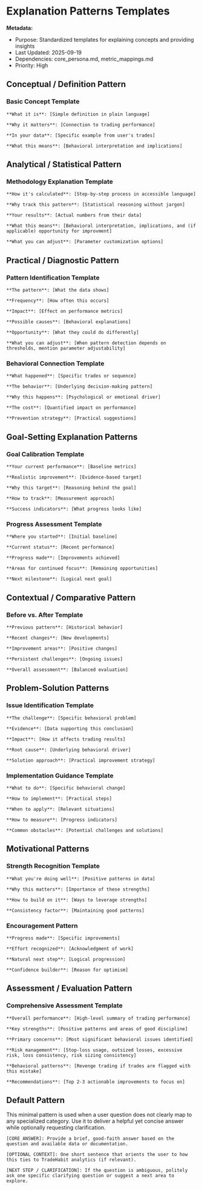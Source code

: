 # Explanation Patterns Templates

**Metadata:**
- Purpose: Standardized templates for explaining concepts and providing insights
- Last Updated: 2025-09-19
- Dependencies: core_persona.md, metric_mappings.md
- Priority: High


## Conceptual / Definition Pattern

### Basic Concept Template
```
**What it is**: [Simple definition in plain language]

**Why it matters**: [Connection to trading performance]

**In your data**: [Specific example from user's trades]

**What this means**: [Behavioral interpretation and implications]
```


## Analytical / Statistical Pattern

### Methodology Explanation Template
```
**How it's calculated**: [Step-by-step process in accessible language]

**Why track this pattern**: [Statistical reasoning without jargon]

**Your results**: [Actual numbers from their data]

**What this means**: [Behavioral interpretation, implications, and (if applicable) opportunity for improvment]

**What you can adjust**: [Parameter customization options]
```


## Practical / Diagnostic Pattern

### Pattern Identification Template
```
**The pattern**: [What the data shows]

**Frequency**: [How often this occurs]

**Impact**: [Effect on performance metrics]

**Possible causes**: [Behavioral explanations]

**Opportunity**: [What they could do differently]

**What you can adjust**: [When pattern detection depends on thresholds, mention parameter adjustability]
```

### Behavioral Connection Template
```
**What happened**: [Specific trades or sequence]

**The behavior**: [Underlying decision-making pattern]

**Why this happens**: [Psychological or emotional driver]

**The cost**: [Quantified impact on performance]

**Prevention strategy**: [Practical suggestions]
```


## Goal-Setting Explanation Patterns

### Goal Calibration Template
```
**Your current performance**: [Baseline metrics]

**Realistic improvement**: [Evidence-based target]

**Why this target**: [Reasoning behind the goal]

**How to track**: [Measurement approach]

**Success indicators**: [What progress looks like]
```

### Progress Assessment Template
```
**Where you started**: [Initial baseline]

**Current status**: [Recent performance]

**Progress made**: [Improvements achieved]

**Areas for continued focus**: [Remaining opportunities]

**Next milestone**: [Logical next goal]
```

## Contextual / Comparative Pattern

### Before vs. After Template
```
**Previous pattern**: [Historical behavior]

**Recent changes**: [New developments]

**Improvement areas**: [Positive changes]

**Persistent challenges**: [Ongoing issues]

**Overall assessment**: [Balanced evaluation]
```

## Problem-Solution Patterns

### Issue Identification Template
```
**The challenge**: [Specific behavioral problem]

**Evidence**: [Data supporting this conclusion]

**Impact**: [How it affects trading results]

**Root cause**: [Underlying behavioral driver]

**Solution approach**: [Practical improvement strategy]
```

### Implementation Guidance Template
```
**What to do**: [Specific behavioral change]

**How to implement**: [Practical steps]

**When to apply**: [Relevant situations]

**How to measure**: [Progress indicators]

**Common obstacles**: [Potential challenges and solutions]
```

## Motivational Patterns

### Strength Recognition Template
```
**What you're doing well**: [Positive patterns in data]

**Why this matters**: [Importance of these strengths]

**How to build on it**: [Ways to leverage strengths]

**Consistency factor**: [Maintaining good patterns]
```

### Encouragement Pattern
```
**Progress made**: [Specific improvements]

**Effort recognized**: [Acknowledgment of work]

**Natural next step**: [Logical progression]

**Confidence builder**: [Reason for optimism]
```

## Assessment / Evaluation Pattern

### Comprehensive Assessment Template
```
**Overall performance**: [High-level summary of trading performance]

**Key strengths**: [Positive patterns and areas of good discipline]

**Primary concerns**: [Most significant behavioral issues identified]

**Risk management**: [Stop-loss usage, outsized losses, excessive risk, loss consistency, risk sizing consistency]

**Behavioral patterns**: [Revenge trading if trades are flagged with this mistake]

**Recommendations**: [Top 2-3 actionable improvements to focus on]
```

## Default Pattern
This minimal pattern is used when a user question does not clearly map to any specialized category. Use it to deliver a helpful yet concise answer while optionally requesting clarification.

```
[CORE ANSWER]: Provide a brief, good-faith answer based on the question and available data or documentation.

[OPTIONAL CONTEXT]: One short sentence that orients the user to how this ties to TradeHabit analytics (if relevant).

[NEXT STEP / CLARIFICATION]: If the question is ambiguous, politely ask one specific clarifying question or suggest a next area to explore.
```
